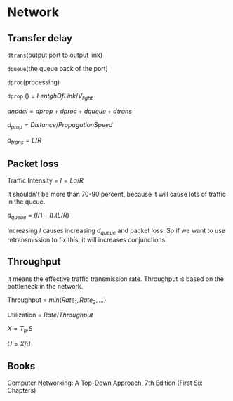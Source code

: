 # Network

## Transfer delay

`dtrans`(output port to output link)

`dqueue`(the queue back of the port)

`dproc`(processing)

`dprop` () = $LentghOfLink/V_{light}$

$dnodal = dprop + dproc + dqueue + dtrans$

$d_{prop} = Distance/PropagationSpeed$

$d_{trans} = L/R$

## Packet loss

Traffic Intensity = $I =La/R$

It shouldn't be more than 70-90 percent, because it will cause lots of traffic in the queue.

$d_{queue}$ = $(I/1-I).(L/R)$

Increasing $I$ causes increasing $d_{queue}$ and packet loss. So if we want to use retransmission to fix this, it will increases conjunctions.

## Throughput

It means the effective traffic transmission rate. Throughput is based on the bottleneck in the network.

Throughput = $min(Rate_1, Rate_2, ...)$

Utilization = $Rate/Throughput$ 

$X = T_b . S$

$U = X/d$

## Books

Computer Networking: A Top-Down Approach, 7th Edition (First Six Chapters)